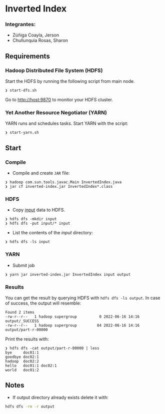 # Inverted Index

### Integrantes:

- Zúñiga Coayla, Jerson
- Chullunquia Rosas, Sharon

## Requirements

### Hadoop Distributed File System (HDFS)

Start the HDFS by running the following script from main node.

```
❯ start-dfs.sh
```

Go to [http://host:9870](http://host:9870) to monitor your HDFS cluster.

### Yet Another Resource Negotiator (YARN)

YARN runs and schedules tasks. Start YARN with the script:

```
❯ start-yarn.sh
```

## Start

### Compile

- Compile and create `JAR` file:

```
❯ hadoop com.sun.tools.javac.Main InvertedIndex.java
❯ jar cf inverted-index.jar InvertedIndex*.class
```

### HDFS

- Copy [input](./input) data to HDFS.

```
❯ hdfs dfs -mkdir input
❯ hdfs dfs -put input/* input
```

- List the contents of the _input_ directory:

```
❯ hdfs dfs -ls input
```

### YARN

- Submit job

```
❯ yarn jar inverted-index.jar InvertedIndex input output
```

### Results

You can get the result by querying HDFS with `hdfs dfs -ls output`. In case of success, the output will resemble:

```
Found 2 items
-rw-r--r--   1 hadoop supergroup          0 2022-06-16 14:16 output/_SUCCESS
-rw-r--r--   1 hadoop supergroup         84 2022-06-16 14:16 output/part-r-00000
```

Print the results with:

```
❯ hdfs dfs -cat output/part-r-00000 | less
bye     doc01:1 
goodbye doc02:1 
hadoop  doc02:2 
hello   doc01:1 doc02:1 
world   doc01:2 
```

## Notes

- If output directory already exists delete it with:

```sh
hdfs dfs -rm -r output
```
